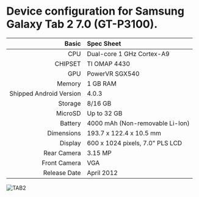 Device configuration for Samsung Galaxy Tab 2 7.0 (GT-P3100).
=====================================

Basic   | Spec Sheet
-------:|:-------------------------
CPU     | Dual-core 1 GHz Cortex-A9
CHIPSET | TI OMAP 4430
GPU     | PowerVR SGX540
Memory  | 1 GB RAM
Shipped Android Version | 4.0.3
Storage | 8/16 GB
MicroSD | Up to 32 GB
Battery | 4000 mAh (Non-removable Li-Ion)
Dimensions | 193.7 x 122.4 x 10.5 mm
Display | 600 x 1024 pixels, 7.0" PLS LCD
Rear Camera  | 3.15 MP
Front Camera | VGA
Release Date | April 2012

![TAB2](http://cdn2.gsmarena.com/vv/pics/samsung/samsung-galaxy-tab-2-1.jpg "TAB2")

